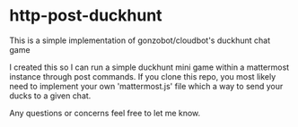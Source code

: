 # http-post-duckhunt
This is a simple implementation of gonzobot/cloudbot's duckhunt chat game

I created this so I can run a simple duckhunt mini game within a mattermost instance through post commands. If you clone this repo, you most likely need to implement your own 'mattermost.js' file which a way to send your ducks to a given chat.


Any questions or concerns feel free to let me know.
